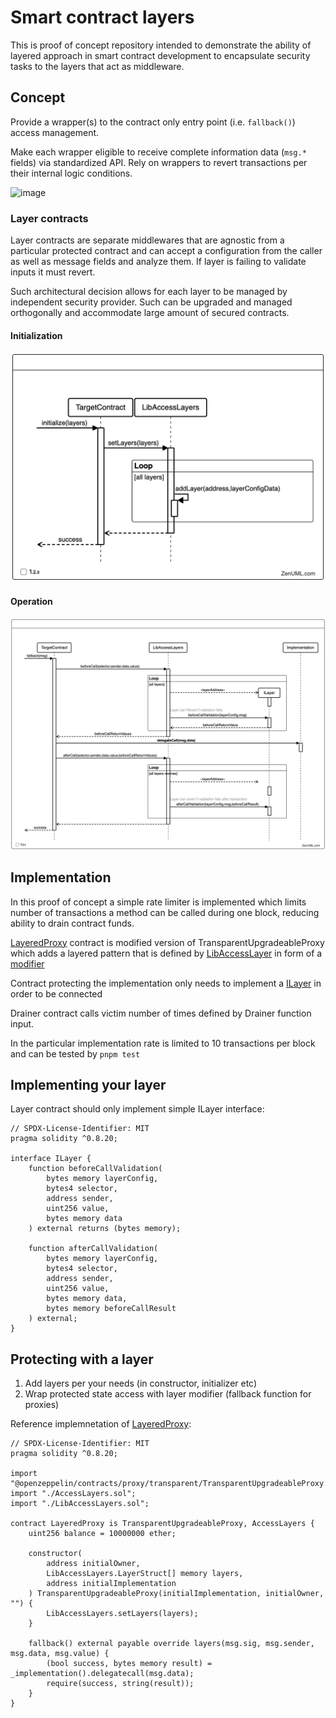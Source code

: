 # Smart contract layers

This is proof of concept repository intended to demonstrate the ability of layered approach in smart contract development to encapsulate security tasks to the layers that act as middleware.

## Concept

Provide a wrapper(s) to the contract only entry point (i.e. `fallback()`) access management.

Make each wrapper eligible to receive complete information data (`msg.*` fields) via standardized API. Rely on wrappers to revert transactions per their internal logic conditions.

<img width="633" alt="image" src="https://github.com/peersky/smart-contract-layers/assets/61459744/b87bf5ef-3b65-4a4a-9ae1-3be2df7f60a8">

### Layer contracts

Layer contracts are separate middlewares that are agnostic from a particular protected contract and can accept a configuration from the caller as well as message fields and analyze them. If layer is failing to validate inputs it must revert.

Such architectural decision allows for each layer to be managed by independent security provider. Such can be upgraded and managed orthogonally and accommodate large amount of secured contracts.

#### Initialization

![init](./docs/initialize.png)

#### Operation

![init](./docs/operate.png)

## Implementation

In this proof of concept a simple rate limiter is implemented which limits number of transactions a method can be called during one block, reducing ability to drain contract funds.

[LayeredProxy](https://github.com/peersky/smart-contract-layers/blob/main/src/LayeredProxy.sol) contract is modified version of TransparentUpgradeableProxy which adds a layered pattern that is defined by [LibAccessLayer](https://github.com/peersky/smart-contract-layers/blob/main/src/LibAccessLayers.sol) in form of a [modifier](https://github.com/peersky/smart-contract-layers/blob/main/src/AccessLayers.sol)

Contract protecting the implementation only needs to implement a [ILayer](https://github.com/peersky/smart-contract-layers/blob/main/src/ILayer.sol) in order to be connected

Drainer contract calls victim number of times defined by Drainer function input.

In the particular implementation rate is limited to 10 transactions per block and can be tested by `pnpm test`


## Implementing your layer 

Layer contract should only implement simple ILayer interface:

```solidity
// SPDX-License-Identifier: MIT
pragma solidity ^0.8.20;

interface ILayer {
    function beforeCallValidation(
        bytes memory layerConfig,
        bytes4 selector,
        address sender,
        uint256 value,
        bytes memory data
    ) external returns (bytes memory);

    function afterCallValidation(
        bytes memory layerConfig,
        bytes4 selector,
        address sender,
        uint256 value,
        bytes memory data,
        bytes memory beforeCallResult
    ) external;
}
```
## Protecting with a layer 

1. Add layers per your needs (in constructor, initializer etc)
2. Wrap protected state access with layer modifier (fallback function for proxies)

Reference implemnetation of [LayeredProxy](https://github.com/peersky/smart-contract-layers/blob/main/src/LayeredProxy.sol):

```solidity
// SPDX-License-Identifier: MIT
pragma solidity ^0.8.20;

import "@openzeppelin/contracts/proxy/transparent/TransparentUpgradeableProxy.sol";
import "./AccessLayers.sol";
import "./LibAccessLayers.sol";

contract LayeredProxy is TransparentUpgradeableProxy, AccessLayers {
    uint256 balance = 10000000 ether;

    constructor(
        address initialOwner,
        LibAccessLayers.LayerStruct[] memory layers,
        address initialImplementation
    ) TransparentUpgradeableProxy(initialImplementation, initialOwner, "") {
        LibAccessLayers.setLayers(layers);
    }

    fallback() external payable override layers(msg.sig, msg.sender, msg.data, msg.value) {
        (bool success, bytes memory result) = _implementation().delegatecall(msg.data);
        require(success, string(result));
    }
}
```
